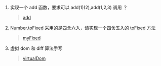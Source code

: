1. 实现一个 add 函数，要求可以 add(1)(2),add(1,2,3) 调用 ？
   > [add](./add.js)

2. Number.toFixed 采用的是四舍六入，请实现一个四舍五入的 toFixed 方法
   > [myFixed](./myFixed.ts)

3. 虚拟 dom 和 diff 算法手写
   > [virtualDom](./virtualDom.js)